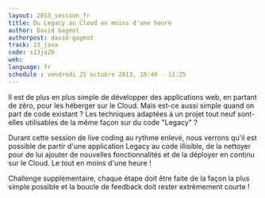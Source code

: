 ```yaml
---
layout: 2013_session_fr
title: Du Legacy au Cloud en moins d'une heure
author: David Gageot
authorpost: david-gageot
track: 13_java
code: s13ja2b
web: 
language: fr
schedule : vendredi 25 octobre 2013, 10:40 - 11:25
---
```


Il est de plus en plus simple de développer des applications web, en partant de zéro, pour les héberger sur le Cloud. Mais est-ce aussi simple quand on part de code existant ? Les techniques adaptées à un projet tout neuf sont-elles utilisables de la même façon sur du code "Legacy" ?

Durant cette session de live coding au rythme enlevé, nous verrons qu'il est possible de partir d'une application Legacy au code illisible, de la nettoyer pour de lui ajouter de nouvelles fonctionnalités et de la déployer en continu sur le Cloud. Le tout en moins d'une heure !

Challenge supplémentaire, chaque étape doit être faite de la façon la plus simple possible et la boucle de feedback doit rester extrêmement courte !
